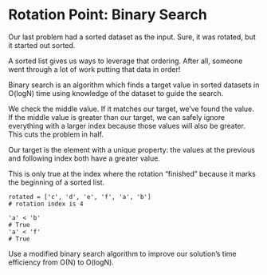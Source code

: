 # Rotation Point: Binary Search

Our last problem had a sorted dataset as the input. Sure, it was rotated, but it started out sorted.

A sorted list gives us ways to leverage that ordering. After all, someone went through a lot of work putting that data in order!

Binary search is an algorithm which finds a target value in sorted datasets in O(logN) time using knowledge of the dataset to guide the search.

We check the middle value. If it matches our target, we’ve found the value. If the middle value is greater than our target, we can safely ignore everything with a larger index because those values will also be greater. This cuts the problem in half.

Our target is the element with a unique property: the values at the previous and following index both have a greater value.

This is only true at the index where the rotation “finished” because it marks the beginning of a sorted list.

    rotated = ['c', 'd', 'e', 'f', 'a', 'b']
    # rotation index is 4

    'a' < 'b'
    # True
    'a' < 'f'
    # True

Use a modified binary search algorithm to improve our solution’s time efficiency from O(N) to O(logN).
